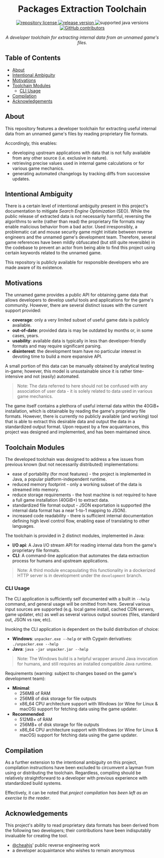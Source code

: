 <h1 align="center">
    Packages Extraction Toolchain
</h1>

<p align="center">
    <a href="https://github.com/concision/unpacker-toolchain/blob/master/LICENSE">
        <img alt="repository license" src="https://img.shields.io/github/license/concision/unpacker-toolchain?style=for-the-badge"/>
    </a>
    <a href="https://github.com/concision/unpacker-toolchain/releases">
        <img alt="release version" src="https://img.shields.io/github/v/tag/concision/unpacker-toolchain?style=for-the-badge&logo=apache-maven"/>
    </a>
    <img alt="supported java versions" src="https://img.shields.io/badge/java-%5E1.8-informational?style=for-the-badge&logo=java"/>
    <a href="https://github.com/concision/unpacker-toolchain/graphs/contributors">
        <img alt="GitHub contributors" src="https://img.shields.io/github/contributors/concision/unpacker-toolchain?color=green&logo=github&style=for-the-badge"/>
    </a>
</p>

<p align="center">
    <i>A developer toolchain for extracting internal data from an unnamed game's files.</i>
</p>


## Table of Contents
- [About](#about)
- [Intentional Ambiguity](#intentional-ambiguity)
- [Motivations](#motivations)
- [Toolchain Modules](#toolchain-modules)
  - [CLI Usage](#cli-usage)
- [Compilation](#compilation)
- [Acknowledgements](#acknowledgements)


## About
This repository features a developer toolchain for extracting useful internal data from an unnamed game's files by reading proprietary file formats.
 
Accordingly, this enables:
- developing upstream applications with data that is not fully available from any other source (i.e. exclusive in nature).
- retrieving precise values used in internal game calculations or for various game mechanics.
- generating automated changelogs by tracking diffs from successive updates.


## Intentional Ambiguity
There is a certain level of intentional ambiguity present in this project's documentation to mitigate *Search Engine Optimization* (SEO). While the public release of extracted data is not necessarily harmful, reversing the algorithms to write (rather than read) the proprietary file formats may enable malicious behavior from a bad actor. Used irresponsibly, a problematic cat and mouse security game might initiate between reverse engineers and the unnamed game's development team. Therefore, several game references have been mildly obfuscated (but still quite reversible) in the codebase to prevent an actor from being able to find this project using certain keywords related to the unnamed game.

This repository is publicly available for responsible developers who are made aware of its existence.


## Motivations
The unnamed game provides a public API for obtaining game data that allows developers to develop useful tools and applications for the game's community. However, there are several distinct issues with the current support provided:
- **coverage**: only a very limited subset of useful game data is publicly available.
- **out-of-date**: provided data is may be outdated by months or, in some cases, years.
- **usability**: available data is typically in less than developer-friendly formats and may require significant parsing.
- **disinterest**: the development team have no particular interest in devoting time to build a more expansive API.

A small portion of this data can be manually obtained by analytical testing in-game; however, this model is unsustainable since it is rather time-intensive and not (easily) automated.

> Note: The data referred to here should not be confused with any association of user data - it is solely related to data used in various game mechanics.

The game itself contains a plethora of useful internal data within the 40GiB+ installation, which is obtainable by reading the game's proprietary file formats. However, there is currently no publicly available (and working) tool that is able to extract this desirable data and output the data in a standardized output format. Upon request by a few acquaintances, this project was designed and implemented, and has been maintained since.


## Toolchain Modules
The developed toolchain was designed to address a few issues from previous known (but not necessarily distributed) implementations:
- ease of portability (for most features) - the project is implemented in Java, a popular platform-independent runtime.
- reduced memory footprint - only a working subset of the data is streamed into memory.
- reduce storage requirements - the host machine is not required to have a full game installation (40GiB+) to extract data.
- standardized file format output - JSON exportation is supported (the internal data format has a near 1-to-1 mapping to JSON).
- increased code readability - there is sufficient internal documentation defining high level control flow, enabling ease of translating to other languages.

The toolchain is provided in 2 distinct modules, implemented in Java:
- **I/O api**: A Java I/O stream API for reading internal data from the game's proprietary file formats.
- **CLI**: A command-line application that automates the data extraction process for humans and upstream applications.

> Note: A third module encapsulating this functionality in a dockerized HTTP server is in development under the `development` branch.


### CLI Usage
The CLI application is sufficiently self documented with a built in `--help` command, and general usage will be omitted from here. Several various input sources are supported (e.g. local game install, cached CDN servers, game updater, etc) as well as several various output sources (files, standard out, JSON vs raw, etc).
 
Invoking the CLI application is dependent on the build distribution of choice:
- **Windows**: `unpacker.exe --help` or with Cygwin derivatives: `./unpacker.exe --help`
- **Java**: `java -jar unpacker.jar --help`

> Note: The Windows build is a helpful wrapper around Java invocation for humans, and still requires an installed compatible Java runtime.

Requirements (warning: subject to changes based on the game's development team):
- **Minimal**:
  - 256MB of RAM
  - 256MB of disk storage for file outputs
  - x86_64 CPU architecture support with Windows (or Wine for Linux & macOS) support for fetching data using the game updater.
- **Recommended**:
  - 512MB+ of RAM
  - 256MB+ of disk storage for file outputs
  - x86_64 CPU architecture support with Windows (or Wine for Linux & macOS) support for fetching data using the game updater.


## Compilation
As a further extension to the intentional ambiguity on this project, compilation instructions have been excluded to circumvent a layman from using or distributing the toolchain. Regardless, compiling should be relatively straightforward to a developer with previous experience with standardized build systems.

Effectively, it can be noted that *project compilation has been left as an exercise to the reader*.


## Acknowledgements
This project's ability to read proprietary data formats has been derived from the following two developers; their contributions have been indisputably invaluable for creating the tool.
- [@cheahjs](https://github.com/cheahjs)' public reverse engineering work
- a developer acquaintance who wishes to remain anonymous
